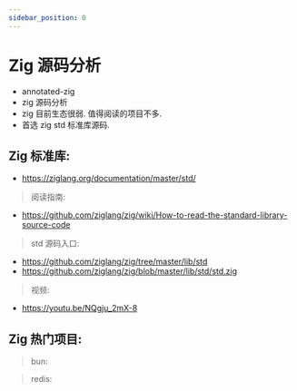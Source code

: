 ```yaml
---
sidebar_position: 0
---
```


# Zig 源码分析

- annotated-zig
- zig 源码分析
- zig 目前生态很弱. 值得阅读的项目不多.
- 首选 zig std 标准库源码.

## Zig 标准库:

- https://ziglang.org/documentation/master/std/

> 阅读指南:

- https://github.com/ziglang/zig/wiki/How-to-read-the-standard-library-source-code

> std 源码入口:

- https://github.com/ziglang/zig/tree/master/lib/std
- https://github.com/ziglang/zig/blob/master/lib/std/std.zig

> 视频:

- https://youtu.be/NQgju_2mX-8

## Zig 热门项目:

> bun:

> redis:
